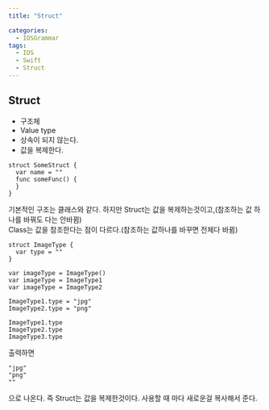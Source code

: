 ```yaml
---
title: "Struct"

categories:
  - IOSGrammar
tags:
  - IOS
  - Swift
  - Struct
---
```


## Struct
- 구조체
- Value type
- 상속이 되지 않는다.
- 값을 복제한다.  

~~~
struct SomeStruct {
  var name = ""
  func someFunc() {
  }
}
~~~
기본적인 구조는 클래스와 같다. 하지만 Struct는 값을 복제하는것이고,(참조하는 값 하나를 바꿔도 다는 안바뀜)  
Class는 값을 참조한다는 점이 다르다.(참조하는 값하나를 바꾸면 전체다 바뀜)
~~~
struct ImageType {
  var type = ""
}

var imageType = ImageType()
var imageType = ImageType1
var imageType = ImageType2

ImageType1.type = "jpg"
ImageType2.type = "png"

ImageType1.type
ImageType2.type
ImageType3.type
~~~
출력하면
~~~
"jpg"
"png"
""
~~~
으로 나온다. 즉 Struct는 값을 복제한것이다. 사용할 때 마다 새로운걸 복사해서 준다.
